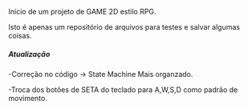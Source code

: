 Início de um projeto de GAME 2D estilo RPG. 

Isto é apenas um repositório de arquivos para testes e salvar algumas coisas.

##### Atualização ######
-Correção no código -> State Machine Mais organzado.

-Troca dos botões de SETA do teclado para A,W,S,D como padrão de movimento. 
